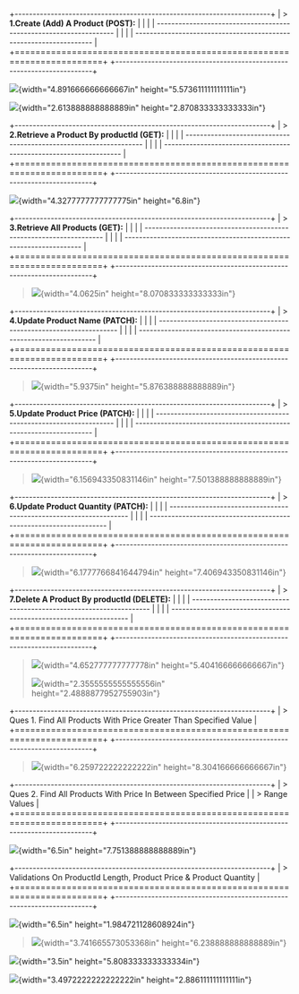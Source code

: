 +-----------------------------------------------------------------------+
| > **1.Create (Add) A Product (POST):**                                |
|                                                                       |
|   ------------------------------------------------------------------  |
|                                                                       |
|   ------------------------------------------------------------------  |
+=======================================================================+
+-----------------------------------------------------------------------+

![](media/image1.png){width="4.891666666666667in"
height="5.573611111111111in"}

![](media/image2.png){width="2.613888888888889in"
height="2.870833333333333in"}

+-----------------------------------------------------------------------+
| > **2.Retrieve a Product By productId (GET):**                        |
|                                                                       |
|   ------------------------------------------------------------------  |
|                                                                       |
|   ------------------------------------------------------------------  |
+=======================================================================+
+-----------------------------------------------------------------------+

![](media/image3.png){width="4.3277777777777775in"
height="6.8in"}

+-----------------------------------------------------------------------+
| > **3.Retrieve All Products (GET):**                                  |
|                                                                       |
|   ------------------------------------------------------------------  |
|                                                                       |
|   ------------------------------------------------------------------  |
+=======================================================================+
+-----------------------------------------------------------------------+

> ![](media/image4.png){width="4.0625in"
> height="8.070833333333333in"}

+-----------------------------------------------------------------------+
| > **4.Update Product Name (PATCH):**                                  |
|                                                                       |
|   ------------------------------------------------------------------  |
|                                                                       |
|   ------------------------------------------------------------------  |
+=======================================================================+
+-----------------------------------------------------------------------+

> ![](media/image5.png){width="5.9375in"
> height="5.876388888888889in"}

+-----------------------------------------------------------------------+
| > **5.Update Product Price (PATCH):**                                 |
|                                                                       |
|   ------------------------------------------------------------------  |
|                                                                       |
|   ------------------------------------------------------------------  |
+=======================================================================+
+-----------------------------------------------------------------------+

> ![](media/image6.png){width="6.156943350831146in"
> height="7.501388888888889in"}

+-----------------------------------------------------------------------+
| > **6.Update Product Quantity (PATCH):**                              |
|                                                                       |
|   ------------------------------------------------------------------  |
|                                                                       |
|   ------------------------------------------------------------------  |
+=======================================================================+
+-----------------------------------------------------------------------+

> ![](media/image7.png){width="6.1777766841644794in"
> height="7.406943350831146in"}

+-----------------------------------------------------------------------+
| > **7.Delete A Product By productId (DELETE):**                       |
|                                                                       |
|   ------------------------------------------------------------------  |
|                                                                       |
|   ------------------------------------------------------------------  |
+=======================================================================+
+-----------------------------------------------------------------------+

> ![](media/image8.png){width="4.652777777777778in"
> height="5.404166666666667in"}
>
> ![](media/image9.png){width="2.3555555555555556in"
> height="2.4888877952755903in"}

+-----------------------------------------------------------------------+
| > Ques 1. Find All Products With Price Greater Than Specified Value   |
+=======================================================================+
+-----------------------------------------------------------------------+

> ![](media/image10.png){width="6.259722222222222in"
> height="8.304166666666667in"}

+-----------------------------------------------------------------------+
| > Ques 2. Find All Products With Price In Between Specified Price     |
| > Range Values                                                        |
+=======================================================================+
+-----------------------------------------------------------------------+

![](media/image11.png){width="6.5in"
height="7.751388888888889in"}

+-----------------------------------------------------------------------+
| > Validations On ProductId Length, Product Price & Product Quantity   |
+=======================================================================+
+-----------------------------------------------------------------------+

![](media/image12.png){width="6.5in"
height="1.984721128608924in"}

> ![](media/image13.png){width="3.741665573053368in"
> height="6.238888888888889in"}

![](media/image14.png){width="3.5in"
height="5.808333333333334in"}

![](media/image15.png){width="3.4972222222222222in"
height="2.886111111111111in"}
